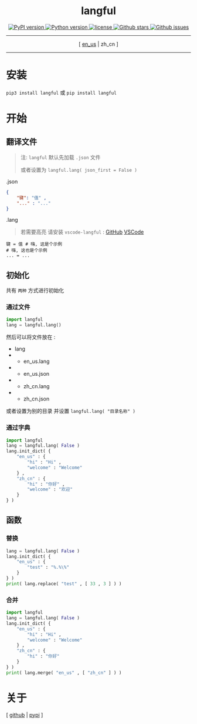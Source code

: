 <div align = "center" >
    <h1>langful</h1>
    <a href = "https://pypi.org/project/langful" >
        <img alt = "PyPI version" src = "https://img.shields.io/pypi/v/langful?color=blue" >
    </a>
    <a href = "https://www.python.org" >
        <img alt = "Python version" src = "https://img.shields.io/badge/python-3.6+-blue" >
    </a>
    <a href = "https://opensource.org/license/mit" >
        <img alt = "license" src = "https://img.shields.io/badge/license-MIT-blue" >
    </a>
    <a href = "https://github.com/cueavy/langful" >
        <img alt = "Github stars" src = "https://img.shields.io/github/stars/cueavy/langful?color=blue" >
    </a>
    <a href = "https://github.com/cueavy/langful" >
        <img alt = "Github issues" src = "https://img.shields.io/github/issues/cueavy/langful?color=blue" >
    </a>

---

[
[en_us](./README.md)
|
zh_cn
]

---

</div>

# 安装

`pip3 install langful` 或 `pip install langful`

# 开始

## 翻译文件

> 注: `langful` 默认先加载 `.json` 文件
>
> 或者设置为 `langful.lang( json_first = False )`

.json

```json
{
    "键": "值" ,
    "..." : "..."
}
```

.lang

> 若需要高亮 请安装 `vscode-langful` :
[GitHub](https://github.com/cueavy/vscode-langful)
[VSCode](https://marketplace.visualstudio.com/items?itemName=cueavyqwp.langful)

```
键 = 值 # 嗨, 这是个示例
# 嗨, 这也是个示例
... = ...
```

## 初始化

共有 `两种` 方式进行初始化

### 通过文件

```python
import langful
lang = langful.lang()
```

然后可以将文件放在 :

* lang
* * en_us.lang
* * en_us.json
* * zh_cn.lang
* * zh_cn.json

或者设置为别的目录 并设置 `langful.lang( "目录名称" )`

### 通过字典

```python
import langful
lang = langful.lang( False )
lang.init_dict( {
    "en_us" : {
        "hi" : "Hi" ,
        "welcome" : "Welcome"
    } ,
    "zh_cn" : {
        "hi" : "你好" ,
        "welcome" : "欢迎"
    }
} )
```

## 函数

### 替换

```python
lang = langful.lang( False )
lang.init_dict( {
    "en_us" : {
        "test" : "%.%\%"
    }
} )
print( lang.replace( "test" , [ 33 , 3 ] ) )
```

### 合并

```python
import langful
lang = langful.lang( False )
lang.init_dict( {
    "en_us" : {
        "hi" : "Hi" ,
        "welcome" : "Welcome"
    } ,
    "zh_cn" : {
        "hi" : "你好"
    }
} )
print( lang.merge( "en_us" , [ "zh_cn" ] ) )
```

# 关于

[
[github](https://github.com/cueavy/langful)
|
[pypi](https://pypi.org/project/langful)
]

